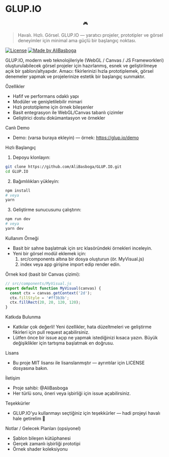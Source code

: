 # GLUP.IO

<p align="center">
  🎮
</p>

> Havalı. Hızlı. Görsel.
> GLUP.IO — yaratıcı projeler, prototipler ve görsel deneyimler için minimal ama güçlü bir başlangıç noktası.

[![License](https://img.shields.io/badge/license-MIT-blue.svg)](LICENSE)
[![Made by AliBasboga](https://img.shields.io/badge/made%20by-AliBasboga-ff69b4.svg)](https://github.com/AliBasboga)

GLUP.IO, modern web teknolojileriyle (WebGL / Canvas / JS Frameworkleri) oluşturulabilecek görsel projeler için hazırlanmış, esnek ve geliştirilmeye açık bir şablon/altyapıdır. Amacı: fikirlerinizi hızla prototiplemek, görsel denemeler yapmak ve projelerinize estetik bir başlangıç sunmaktır.

Özellikler
- Hafif ve performans odaklı yapı
- Modüler ve genişletilebilir mimari
- Hızlı prototipleme için örnek bileşenler
- Basit entegrasyon ile WebGL/Canvas tabanlı çizimler
- Geliştirici dostu dokümantasyon ve örnekler

Canlı Demo
- Demo: (varsa buraya ekleyin) — örnek: https://glup.io/demo

Hızlı Başlangıç

1. Depoyu klonlayın:
```bash
git clone https://github.com/AliBasboga/GLUP.IO.git
cd GLUP.IO
```

2. Bağımlılıkları yükleyin:
```bash
npm install
# veya
yarn
```

3. Geliştirme sunucusunu çalıştırın:
```bash
npm run dev
# veya
yarn dev
```

Kullanım Örneği

- Basit bir sahne başlatmak için src klasöründeki örnekleri inceleyin.
- Yeni bir görsel modül eklemek için:
  1. src/components altına bir dosya oluşturun (ör. MyVisual.js)
  2. index veya app girişine import edip render edin.

Örnek kod (basit bir Canvas çizimi):
```js
// src/components/MyVisual.js
export default function MyVisual(canvas) {
  const ctx = canvas.getContext('2d');
  ctx.fillStyle = '#ff3b3b';
  ctx.fillRect(20, 20, 120, 120);
}
```

Katkıda Bulunma
- Katkılar çok değerli! Yeni özellikler, hata düzeltmeleri ve geliştirme fikirleri için pull request açabilirsiniz.
- Lütfen önce bir issue açıp ne yapmak istediğinizi kısaca yazın. Büyük değişiklikler için tartışma başlatmak en doğrusu.

Lisans
- Bu proje MIT lisansı ile lisanslanmıştır — ayrıntılar için LICENSE dosyasına bakın.

İletişim
- Proje sahibi: @AliBasboga
- Her türlü soru, öneri veya işbirliği için issue açabilirsiniz.

Teşekkürler
- GLUP.IO'yu kullanmayı seçtiğiniz için teşekkürler — hadi projeyi havalı hale getirelim 🚀

Notlar / Gelecek Planları (opsiyonel)
- Şablon bileşen kütüphanesi
- Gerçek zamanlı işbirliği prototipi
- Örnek shader koleksiyonu
